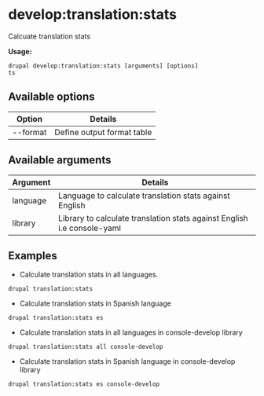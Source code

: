 # develop:translation:stats
Calcuate translation stats

**Usage:**
```
drupal develop:translation:stats [arguments] [options]
ts
```

## Available options
Option | Details
-------|-------------
--format | Define output format table|markdown

## Available arguments
Argument | Details
---------|-------------
language | Language to calculate translation stats against English
library | Library to calculate translation stats against English i.e console-yaml

## Examples
* Calculate translation stats in all languages.
```
drupal translation:stats
```
* Calculate translation stats in Spanish language
```
drupal translation:stats es
```
* Calculate translation stats in all languages in console-develop library
```
drupal translation:stats all console-develop
```
* Calculate translation stats in Spanish language in console-develop library
```
drupal translation:stats es console-develop
```
